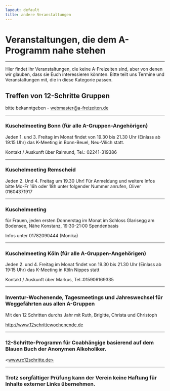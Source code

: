```yaml
---
layout: default
title: andere Veranstaltungen
---
```


# Veranstaltungen, die dem A-Programm nahe stehen
---
Hier findet Ihr Veranstaltungen, die keine A-Freizeiten sind, aber von denen
wir glauben, dass sie Euch interessieren könnten. Bitte teilt uns Termine und
Veranstaltungen mit, die in diese Kategorie passen.
## Treffen von 12-Schritte Gruppen

bitte bekanntgeben - <webmaster@a-freizeiten.de>

-----------------------------------------------------------------------------------------------

### Kuschelmeeting Bonn (für alle A-Gruppen-Angehörigen)

Jeden 1. und 3. Freitag im Monat findet von 19.30 bis 21.30 Uhr (Einlass ab 19:15 Uhr) 
das K-Meeting in Bonn-Beuel, Neu-Vilich statt.

Kontakt / Auskunft über Raimund, Tel.: 02241-319386

----------------------------------------------------------------------------------------------

### Kuschelmeeting Remscheid

Jeden 2. Und 4. Freitag um 19.30 Uhr!
Für Anmeldung und weitere Infos bitte Mo-Fr 16h oder 18h unter folgender Nummer anrufen,
Oliver 01604371917

----------------------------------------------------------------------------------------------

### Kuschelmeeting
für Frauen, jeden ersten Donnerstag im Monat
im Schloss Glarisegg am Bodensee, Nähe Konstanz, 19:30-21:00
Spendenbasis

Infos unter 01782090444 (Monika)

-------------------------------------------------------------------------------------------------

### Kuschelmeeting Köln (für alle A-Gruppen-Angehörigen)
Jeden 2. und 4. Freitag im Monat findet von 19.30 bis 21.30 Uhr (Einlass ab 19:15 Uhr) das K-Meeting in Köln Nippes statt

Kontakt / Auskunft über Markus, Tel.:015906169335

--------------------------------------------------------------------------------------------------

### Inventur-Wochenende, Tagesmeetings und Jahreswechsel für Weggefährten aus allen A-Gruppen

Mit den 12 Schritten durchs Jahr mit Ruth, Brigitte, Christa und Christoph 

<http://www.12schrittewochenende.de>

-------------------------------------------------------------------------------------------------------

### 12-Schritte-Programm für Coabhängige basierend auf dem Blauen Buch der Anonymen Alkoholiker.

<www.rc12schritte.de>

-------------------------------------------------------------------------------------------------------

### Trotz sorgfältiger Prüfung kann der Verein keine Haftung für Inhalte externer Links übernehmen.


